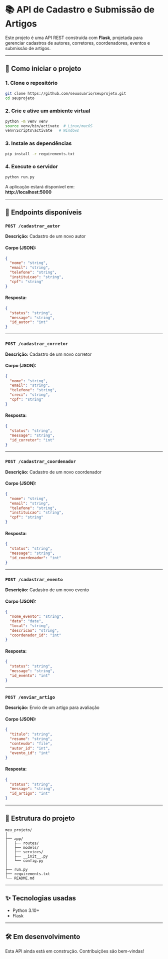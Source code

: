 # 📚 API de Cadastro e Submissão de Artigos

Este projeto é uma API REST construída com **Flask**, projetada para gerenciar cadastros de autores, corretores, coordenadores, eventos e submissão de artigos.

---

## 🚀 Como iniciar o projeto

### 1. Clone o repositório
```bash
git clone https://github.com/seuusuario/seuprojeto.git
cd seuprojeto
```

### 2. Crie e ative um ambiente virtual
```bash
python -m venv venv
source venv/bin/activate  # Linux/macOS
venv\Scripts\activate   # Windows
```

### 3. Instale as dependências
```bash
pip install -r requirements.txt
```

### 4. Execute o servidor
```bash
python run.py
```

A aplicação estará disponível em:  
**http://localhost:5000**

---

## 📌 Endpoints disponíveis

### `POST /cadastrar_autor`
**Descrição:** Cadastro de um novo autor

#### Corpo (JSON):
```json
{
  "nome": "string",
  "email": "string",
  "telefone": "string",
  "instituicao": "string",
  "cpf": "string"
}
```

#### Resposta:
```json
{
  "status": "string",
  "message": "string",
  "id_autor": "int"
}
```

---

### `POST /cadastrar_corretor`
**Descrição:** Cadastro de um novo corretor

#### Corpo (JSON):
```json
{
  "nome": "string",
  "email": "string",
  "telefone": "string",
  "creci": "string",
  "cpf": "string"
}
```

#### Resposta:
```json
{
  "status": "string",
  "message": "string",
  "id_corretor": "int"
}
```

---

### `POST /cadastrar_coordenador`
**Descrição:** Cadastro de um novo coordenador

#### Corpo (JSON):
```json
{
  "nome": "string",
  "email": "string",
  "telefone": "string",
  "instituicao": "string",
  "cpf": "string"
}
```

#### Resposta:
```json
{
  "status": "string",
  "message": "string",
  "id_coordenador": "int"
}
```

---

### `POST /cadastrar_evento`
**Descrição:** Cadastro de um novo evento

#### Corpo (JSON):
```json
{
  "nome_evento": "string",
  "data": "date",
  "local": "string",
  "descricao": "string",
  "coordenador_id": "int"
}
```

#### Resposta:
```json
{
  "status": "string",
  "message": "string",
  "id_evento": "int"
}
```

---

### `POST /enviar_artigo`
**Descrição:** Envio de um artigo para avaliação

#### Corpo (JSON):
```json
{
  "titulo": "string",
  "resumo": "string",
  "conteudo": "file",
  "autor_id": "int",
  "evento_id": "int"
}
```

#### Resposta:
```json
{
  "status": "string",
  "message": "string",
  "id_artigo": "int"
}
```

---

## 🧱 Estrutura do projeto

```
meu_projeto/
│
├── app/
│   ├── routes/
│   ├── models/
│   ├── services/
│   ├── __init__.py
│   └── config.py
│
├── run.py
├── requirements.txt
└── README.md
```

---

## ✨ Tecnologias usadas

- Python 3.10+
- Flask

---

## 🛠️ Em desenvolvimento

Esta API ainda está em construção. Contribuições são bem-vindas!